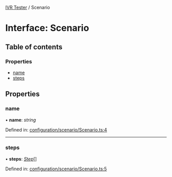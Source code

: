 [IVR Tester](../README.md) / Scenario

# Interface: Scenario

## Table of contents

### Properties

- [name](scenario.md#name)
- [steps](scenario.md#steps)

## Properties

### name

• **name**: *string*

Defined in: [configuration/scenario/Scenario.ts:4](https://github.com/SketchingDev/ivr-tester/blob/5e7be96/packages/ivr-tester/src/configuration/scenario/Scenario.ts#L4)

___

### steps

• **steps**: [*Step*](step.md)[]

Defined in: [configuration/scenario/Scenario.ts:5](https://github.com/SketchingDev/ivr-tester/blob/5e7be96/packages/ivr-tester/src/configuration/scenario/Scenario.ts#L5)
